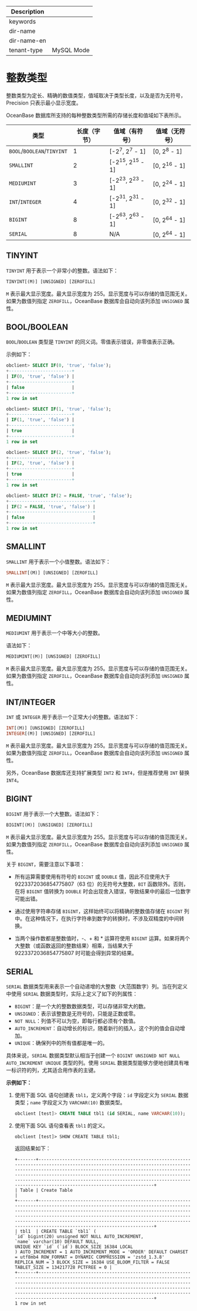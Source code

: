 | Description   |                 |
|---------------|-----------------|
| keywords      |                 |
| dir-name      |                 |
| dir-name-en   |                 |
| tenant-type   | MySQL Mode      |

# 整数类型

整数类型为定长、精确的数值类型，值域取决于类型长度，以及是否为无符号，Precision 只表示最小显示宽度。

OceanBase 数据库所支持的每种整数类型所需的存储长度和值域如下表所示。

|             类型             | 长度（字节） |        值域（有符号）        |     值域（无符号）      |
|----------------------------|--------|-----------------------|------------------|
| `BOOL`/`BOOLEAN`/`TINYINT` | 1      | \[-2<sup>7</sup>, 2<sup>7</sup> - 1\]   | \[0, 2<sup>8</sup> - 1\]  |
| `SMALLINT`                 | 2      | \[-2<sup>15</sup>, 2<sup>15</sup> - 1\] | \[0, 2<sup>16</sup> - 1\] |
| `MEDIUMINT`                | 3      | \[-2<sup>23</sup>, 2<sup>23</sup> - 1\] | \[0, 2<sup>24</sup> - 1\] |
| `INT`/`INTEGER`            | 4      | \[-2<sup>31</sup>, 2<sup>31</sup> - 1\] | \[0, 2<sup>32</sup> - 1\] |
| `BIGINT`                   | 8      | \[-2<sup>63</sup>, 2<sup>63</sup> - 1\] | \[0, 2<sup>64</sup> - 1\] |
| `SERIAL`                   | 8      | N/A                                     | \[0, 2<sup>64</sup> - 1\] |

## TINYINT

`TINYINT` 用于表示一个非常小的整数。语法如下：

```sql
TINYINT[(M)] [UNSIGNED] [ZEROFILL]
```

`M` 表示最大显示宽度。最大显示宽度为 255。显示宽度与可以存储的值范围无关。如果为数值列指定 `ZEROFILL`，OceanBase 数据库会自动向该列添加 `UNSIGNED` 属性。

## BOOL/BOOLEAN

`BOOL`/`BOOLEAN` 类型是 `TINYINT` 的同义词。零值表示错误，非零值表示正确。

示例如下：

```sql
obclient> SELECT IF(0, 'true', 'false');
+------------------------+
| IF(0, 'true', 'false') |
+------------------------+
| false                  |
+------------------------+
1 row in set

obclient> SELECT IF(1, 'true', 'false');
+------------------------+
| IF(1, 'true', 'false') |
+------------------------+
| true                   |
+------------------------+
1 row in set

obclient> SELECT IF(2, 'true', 'false');
+------------------------+
| IF(2, 'true', 'false') |
+------------------------+
| true                   |
+------------------------+
1 row in set

obclient> SELECT IF(2 = FALSE, 'true', 'false');
+--------------------------------+
| IF(2 = FALSE, 'true', 'false') |
+--------------------------------+
| false                          |
+--------------------------------+
1 row in set
```

## SMALLINT

`SMALLINT` 用于表示一个小值整数。语法如下：

```sql
SMALLINT[(M)] [UNSIGNED] [ZEROFILL]
```

`M` 表示最大显示宽度。最大显示宽度为 255。显示宽度与可以存储的值范围无关。如果为数值列指定 `ZEROFILL`，OceanBase 数据库会自动向该列添加 `UNSIGNED` 属性。

## MEDIUMINT

`MEDIUMINT` 用于表示一个中等大小的整数。

语法如下：

```sql
MEDIUMINT[(M)] [UNSIGNED] [ZEROFILL]
```

`M` 表示最大显示宽度。最大显示宽度为 255。显示宽度与可以存储的值范围无关。如果为数值列指定 `ZEROFILL`，OceanBase 数据库会自动向该列添加 `UNSIGNED` 属性。

## INT/INTEGER

`INT` 或 `INTEGER` 用于表示一个正常大小的整数。语法如下：

```sql
INT[(M)] [UNSIGNED] [ZEROFILL]
INTEGER[(M)] [UNSIGNED] [ZEROFILL]
```

`M` 表示最大显示宽度。最大显示宽度为 255。显示宽度与可以存储的值范围无关。如果为数值列指定 `ZEROFILL`，OceanBase 数据库会自动向该列添加 `UNSIGNED` 属性。

另外，OceanBase 数据库还支持扩展类型 `INT2` 和 `INT4`，但是推荐使用 `INT` 替换 `INT4`。

## BIGINT

`BIGINT` 用于表示一个大整数。语法如下：

```sql
BIGINT[(M)] [UNSIGNED] [ZEROFILL]
```

`M` 表示最大显示宽度。最大显示宽度为 255。显示宽度与可以存储的值范围无关。如果为数值列指定 `ZEROFILL`，OceanBase 数据库会自动向该列添加 `UNSIGNED` 属性。

关于 `BIGINT`，需要注意以下事项：

* 所有运算需要使用有符号的 `BIGINT` 或 `DOUBLE` 值，因此不应使用大于 9223372036854775807（63 位）的无符号大整数，`BIT` 函数除外。否则，在将 `BIGINT` 值转换为 `DOUBLE` 时会出现舍入错误，导致结果中的最后一位数字可能出错。

* 通过使用字符串存储 `BIGINT`，这样始终可以将精确的整数值存储在 `BIGINT` 列中。在这种情况下，在执行字符串到数字的转换时，不涉及双精度的中间转换。

* 当两个操作数都是整数值时，-、+ 和 \* 运算符使用 `BIGINT` 运算。如果将两个大整数（或函数返回的整数结果）相乘，当结果大于 9223372036854775807 时可能会得到异常的结果。

## SERIAL

`SERIAL` 数据类型用来表示一个自动递增的大整数（大范围数字）列。当在列定义中使用 `SERIAL` 数据类型时，实际上定义了如下的列属性：

* `BIGINT`：是一个大的整数数据类型，可以存储非常大的数。
* `UNSIGNED`：表示该整数是无符号的，只能是正数或零。
* `NOT NULL`：列值不可以为空，即每行都必须有个数值。
* `AUTO_INCREMENT`：自动增长的标识，随着新行的插入，这个列的值会自动增加。
* `UNIQUE`：确保列中的所有值都是唯一的。

具体来说，`SERIAL` 数据类型默认相当于创建一个 `BIGINT UNSIGNED NOT NULL AUTO_INCREMENT UNIQUE` 类型的列。使用 `SERIAL` 数据类型能够方便地创建具有唯一标识符的列，尤其适合用作表的主键。

**示例如下：**

1. 使用下面 SQL 语句创建表 `tbl1`，定义两个字段：`id` 字段定义为 `SERIAL` 数据类型；`name` 字段定义为 `VARCHAR(10)` 数据类型。

    ```sql
    obclient [test]> CREATE TABLE tbl1 (id SERIAL, name VARCHAR(10));
    ```

2. 使用下面 SQL 语句查看表 `tbl1` 的定义。

    ```sq
    obclient [test]> SHOW CREATE TABLE tbl1;
    ```

    返回结果如下：

    ```shell
    +-------+-------------------------------------------------------------------------------------------------------------------------------------------------------------------------------------------------------------------------------------------------------------------------------------------------------------------------------------------------------------------------------------------+
    | Table | Create Table                                                                                                                                                                                                                                                                                                                                                                              |
    +-------+-------------------------------------------------------------------------------------------------------------------------------------------------------------------------------------------------------------------------------------------------------------------------------------------------------------------------------------------------------------------------------------------+
    | tbl1  | CREATE TABLE `tbl1` (
    `id` bigint(20) unsigned NOT NULL AUTO_INCREMENT,
    `name` varchar(10) DEFAULT NULL,
    UNIQUE KEY `id` (`id`) BLOCK_SIZE 16384 LOCAL
    ) AUTO_INCREMENT = 1 AUTO_INCREMENT_MODE = 'ORDER' DEFAULT CHARSET = utf8mb4 ROW_FORMAT = DYNAMIC COMPRESSION = 'zstd_1.3.8' REPLICA_NUM = 3 BLOCK_SIZE = 16384 USE_BLOOM_FILTER = FALSE TABLET_SIZE = 134217728 PCTFREE = 0 |
    +-------+-------------------------------------------------------------------------------------------------------------------------------------------------------------------------------------------------------------------------------------------------------------------------------------------------------------------------------------------------------------------------------------------+
    1 row in set
    ```
